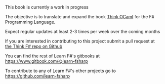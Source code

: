 This book is currently a work in progress

The objective is to translate and expand the book [Think OCaml](http://www.greenteapress.com/thinkocaml/index.html) for the F# Programming Language.

Expect regular updates at least 2-3 times per week over the coming months 

If you are interested in contributing to this project submit a pull request at [the Think F# repo on Github](https://github.com/learn-fsharp/think-fsharp)

You can find the rest of Learn F#'s gitbooks at https://www.gitbook.com/@learn-fsharp

To contribute to any of Learn F#'s other projects go to https://github.com/learn-fsharp